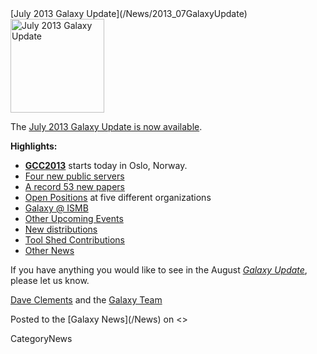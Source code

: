 <div class='newsItemHeader'>[July 2013 Galaxy Update](/News/2013_07GalaxyUpdate)</div>

<div class='right'><a href='/GalaxyUpdates/2013_06/'><img src='/Images/Logos/GalaxyUpdate200.png' alt='July 2013 Galaxy Update' width=150 /></a></div>

The [July 2013 Galaxy Update is now available](/GalaxyUpdates/2013_07). 

**Highlights:**
* **[GCC2013](/Events/GCC2013)** starts today in Oslo, Norway.
* [Four new public servers](/GalaxyUpdates/2013_07/#new-public-servers)
* [A record 53 new papers](/GalaxyUpdates/2013_07/#new-papers)
* [Open Positions](/GalaxyUpdates/2013_07/#whos-hiring) at five different organizations
* [Galaxy @ ISMB](/GalaxyUpdates/2013_07/#ismb--eccb--bosc--ms-sig-2013)
* [Other Upcoming Events](/GalaxyUpdates/2013_07/#other-upcoming-events)
* [New distributions](/GalaxyUpdates/2013_07/#galaxy-distributions)
* [Tool Shed Contributions](/GalaxyUpdates/2013_07/#tool-shed-contributions)
* [Other News](/GalaxyUpdates/2013_07/#other-news)

If you have anything you would like to see in the August *[Galaxy Update](/GalaxyUpdates)*, please let us know.

[Dave Clements](/DaveClements) and the [Galaxy Team](/GalaxyTeam)

<div class='newsItemFooter'>Posted to the [Galaxy News](/News) on <<Date(2013-06-30T02:48:26Z)>> </div>

CategoryNews
